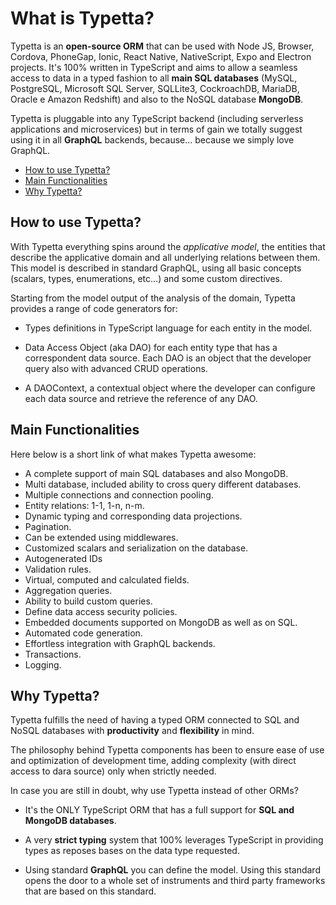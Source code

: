 # What is Typetta?

Typetta is an **open-source ORM** that can be used with Node JS, Browser, Cordova, PhoneGap, Ionic, React Native, NativeScript, Expo and Electron projects. It's 100% written in TypeScript and aims to allow a seamless access to data in a typed fashion to all **main SQL databases** (MySQL, PostgreSQL, Microsoft SQL Server, SQLLite3, CockroachDB, MariaDB, Oracle e Amazon Redshift) and also to the NoSQL database **MongoDB**.

Typetta is pluggable into any TypeScript backend (including serverless applications and microservices) but in terms of gain we totally suggest using it in all **GraphQL** backends, because... because we simply love GraphQL.

  - [How to use Typetta?](#how-to-use-typetta)
  - [Main Functionalities](#main-functionalities)
  - [Why Typetta?](#why-typetta)
  
## How to use Typetta?
With Typetta everything spins around the *applicative model*, the entities that describe the applicative domain and all underlying relations between them. This model is described in standard GraphQL, using all basic concepts (scalars, types, enumerations, etc...) and some custom directives.

Starting from the model output of the analysis of the domain, Typetta provides a range of code generators for:

- Types definitions in TypeScript language for each entity in the model.

- Data Access Object (aka DAO) for each entity type that has a correspondent data source. Each DAO is an object that the developer query also with advanced CRUD operations.

- A DAOContext, a contextual object where the developer can configure each data source and retrieve the reference of any DAO.

## Main Functionalities

Here below is a short link of what makes Typetta awesome:

- A complete support of main SQL databases and also MongoDB.
- Multi database, included ability to cross query different databases.
- Multiple connections and connection pooling.
- Entity relations: 1-1, 1-n, n-m.
- Dynamic typing and corresponding data projections.
- Pagination.
- Can be extended using middlewares.
- Customized scalars and serialization on the database.
- Autogenerated IDs
- Validation rules.
- Virtual, computed and calculated fields.
- Aggregation queries.
- Ability to build custom queries.
- Define data access security policies.
- Embedded documents supported on MongoDB as well as on SQL.
- Automated code generation.
- Effortless integration with GraphQL backends.
- Transactions.
- Logging.

## Why Typetta?

Typetta fulfills the need of having a typed ORM connected to SQL and NoSQL databases with **productivity** and **flexibility** in mind.

The philosophy behind Typetta components has been to ensure ease of use and optimization of development time, adding complexity (with direct access to dara source) only when strictly needed.

In case you are still in doubt, why use Typetta instead of other ORMs?

- It's the ONLY TypeScript ORM that has a full support for **SQL and MongoDB databases**.
  
- A very **strict typing** system that 100% leverages TypeScript in providing types as reposes bases on the data type requested.

- Using standard **GraphQL** you can define the model. Using this standard opens the door  to a whole set of instruments and third party frameworks that are based on this standard.
